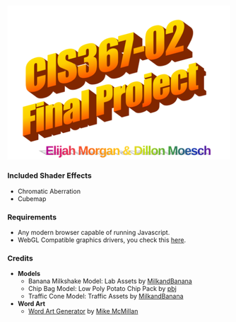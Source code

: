 ![CIS367-02 FINAL PROJECT by ELijah Morgan & Dillon Moesch](./img/wordart.png)

### Included Shader Effects
* Chromatic Aberration
* Cubemap

### Requirements
* Any modern browser capable of running Javascript.
* WebGL Compatible graphics drivers, you check this [here](https://get.webgl.org/).

### Credits
- **Models**
  - Banana Milkshake Model: Lab Assets by [MilkandBanana](https://milkandbanana.itch.io/lab-assets)
  - Chip Bag Model: Low Poly Potato Chip Pack by [pbj](https://pbj-time-yesh.itch.io/potato-chip-model-pack)
  - Traffic Cone Model: Traffic Assets by [MilkandBanana](https://milkandbanana.itch.io/traffic-road-assets)
- **Word Art**
  - [Word Art Generator](https://www.makewordart.com/) by [Mike McMillan](https://www.mcchill.in/?utm_source=makewordart)
